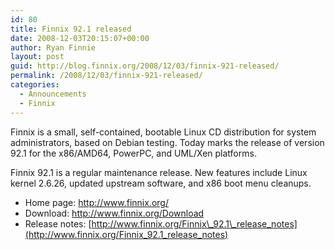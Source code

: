 ```yaml
---
id: 80
title: Finnix 92.1 released
date: 2008-12-03T20:15:07+00:00
author: Ryan Finnie
layout: post
guid: http://blog.finnix.org/2008/12/03/finnix-921-released/
permalink: /2008/12/03/finnix-921-released/
categories:
  - Announcements
  - Finnix
---
```

Finnix is a small, self-contained, bootable Linux CD distribution for system administrators, based on Debian testing. Today marks the release of version 92.1 for the x86/AMD64, PowerPC, and UML/Xen platforms.

Finnix 92.1 is a regular maintenance release. New features include Linux kernel 2.6.26, updated upstream software, and x86 boot menu cleanups.

  * Home page: <http://www.finnix.org/>
  * Download: <http://www.finnix.org/Download>
  * Release notes: [http://www.finnix.org/Finnix\_92.1\_release_notes](http://www.finnix.org/Finnix_92.1_release_notes)
